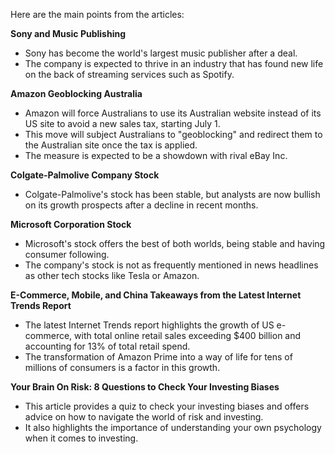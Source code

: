 Here are the main points from the articles:

**Sony and Music Publishing**

* Sony has become the world's largest music publisher after a deal.
* The company is expected to thrive in an industry that has found new life on the back of streaming services such as Spotify.

**Amazon Geoblocking Australia**

* Amazon will force Australians to use its Australian website instead of its US site to avoid a new sales tax, starting July 1.
* This move will subject Australians to "geoblocking" and redirect them to the Australian site once the tax is applied.
* The measure is expected to be a showdown with rival eBay Inc.

**Colgate-Palmolive Company Stock**

* Colgate-Palmolive's stock has been stable, but analysts are now bullish on its growth prospects after a decline in recent months.

**Microsoft Corporation Stock**

* Microsoft's stock offers the best of both worlds, being stable and having consumer following.
* The company's stock is not as frequently mentioned in news headlines as other tech stocks like Tesla or Amazon.

**E-Commerce, Mobile, and China Takeaways from the Latest Internet Trends Report**

* The latest Internet Trends report highlights the growth of US e-commerce, with total online retail sales exceeding $400 billion and accounting for 13% of total retail spend.
* The transformation of Amazon Prime into a way of life for tens of millions of consumers is a factor in this growth.

**Your Brain On Risk: 8 Questions to Check Your Investing Biases**

* This article provides a quiz to check your investing biases and offers advice on how to navigate the world of risk and investing.
* It also highlights the importance of understanding your own psychology when it comes to investing.